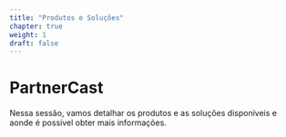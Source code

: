 ```yaml
---
title: "Produtos e Soluções"
chapter: true
weight: 1
draft: false
---
```


# PartnerCast

Nessa sessão, vamos detalhar os produtos e as soluções disponíveis e aonde é possível obter mais informações.